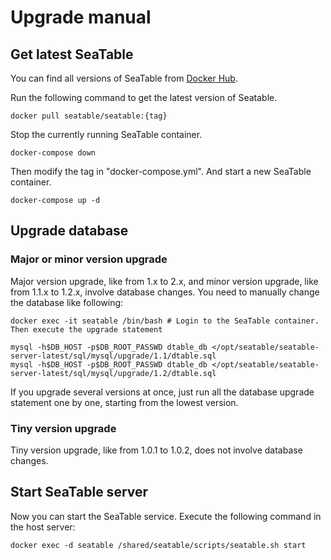 # Upgrade manual

## Get latest SeaTable

You can find all versions of SeaTable from [Docker Hub](https://hub.docker.com/r/seafileltd/seatable/tags).

Run the following command to get the latest version of Seatable.

```
docker pull seatable/seatable:{tag}

```

Stop the currently running SeaTable container.

```
docker-compose down

```

Then modify the tag in "docker-compose.yml". And start a new SeaTable container.

```
docker-compose up -d

```

## Upgrade database

### Major or minor version upgrade

Major version upgrade, like from 1.x to 2.x, and minor version upgrade, like from 1.1.x to 1.2.x, involve database changes. You need to manually change the database like following:

```
docker exec -it seatable /bin/bash # Login to the SeaTable container. Then execute the upgrade statement

mysql -h$DB_HOST -p$DB_ROOT_PASSWD dtable_db </opt/seatable/seatable-server-latest/sql/mysql/upgrade/1.1/dtable.sql
mysql -h$DB_HOST -p$DB_ROOT_PASSWD dtable_db </opt/seatable/seatable-server-latest/sql/mysql/upgrade/1.2/dtable.sql

```

If you upgrade several versions at once, just run all the database upgrade statement one by one, starting from the lowest version.

### Tiny version upgrade

Tiny version upgrade, like from 1.0.1 to 1.0.2, does not involve database changes.

## Start SeaTable server

Now you can start the SeaTable service. Execute the following command in the host server:

```
docker exec -d seatable /shared/seatable/scripts/seatable.sh start

```


